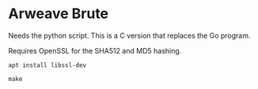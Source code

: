 # Arweave Brute

Needs the python script. This is a C version that replaces the Go program.

Requires OpenSSL for the SHA512 and MD5 hashing.

``apt install libssl-dev``

``make``
